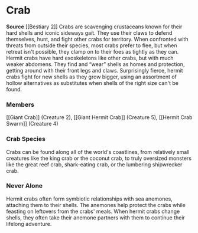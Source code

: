 ﻿---
creature_family: Crab
id: '129'
name: Crab
rarity: Common
source: '[[DATABASE/source/Bestiary 2|Bestiary 2]]'
trait: null
type: Creature Family

---
# Crab

**Source** [[Bestiary 2]] 
Crabs are scavenging crustaceans known for their hard shells and iconic sideways gait. They use their claws to defend themselves, hunt, and fight other crabs for territory. When confronted with threats from outside their species, most crabs prefer to flee, but when retreat isn't possible, they clamp on to their foes as tightly as they can.
 Hermit crabs have hard exoskeletons like other crabs, but with much weaker abdomens. They find and “wear” shells as homes and protection, getting around with their front legs and claws. Surprisingly fierce, hermit crabs fight for new shells as they grow bigger, using an assortment of hollow alternatives as substitutes when shells of the right size can't be found.

### Members

[[Giant Crab]] (Creature 2), [[Giant Hermit Crab]] (Creature 5), [[Hermit Crab Swarm]] (Creature 4)

###  Crab Species

Crabs can be found along all of the world's coastlines, from relatively small creatures like the king crab or the coconut crab, to truly oversized monsters like the great reef crab, shark-eating crab, or the lumbering shipwrecker crab.

###  Never Alone

Hermit crabs often form symbiotic relationships with sea anemones, attaching them to their shells. The anemones help protect the crabs while feasting on leftovers from the crabs' meals. When hermit crabs change shells, they often take their anemone partners with them to continue their lifelong adventure.